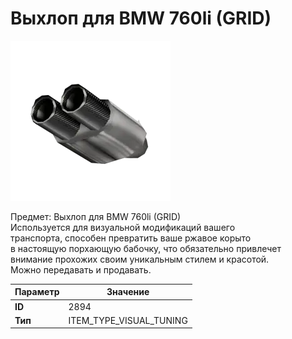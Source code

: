 # Выхлоп для BMW 760li (GRID)

![Item Image](../img/2894.webp?raw=true)

Предмет: Выхлоп для BMW 760li (GRID)<br>Используется для визуальной модификаций вашего<br>транспорта, способен превратить ваше ржавое корыто<br>в настоящую порхающую бабочку, что обязательно привлечет<br>внимание прохожих своим уникальным стилем и красотой.<br>Можно передавать и продавать.


| Параметр | Значение |
|----------|----------|
| **ID** | 2894 |
| **Тип** | ITEM_TYPE_VISUAL_TUNING |

